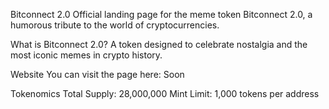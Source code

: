 Bitconnect 2.0
Official landing page for the meme token Bitconnect 2.0, a humorous tribute to the world of cryptocurrencies.

What is Bitconnect 2.0?
A token designed to celebrate nostalgia and the most iconic memes in crypto history.

Website
You can visit the page here: Soon

Tokenomics
Total Supply: 28,000,000
Mint Limit: 1,000 tokens per address
